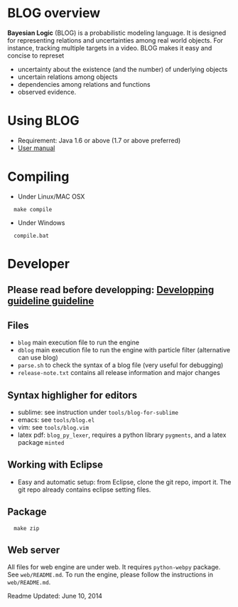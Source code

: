 # BLOG overview
**Bayesian Logic** (BLOG) is a probabilistic modeling language. 
It is designed for representing relations and uncertainties among 
real world objects. For instance, tracking multiple targets in a 
video. BLOG makes it easy and concise to represet 
- uncertainty about the existence (and the number) of underlying objects
- uncertain relations among objects
- dependencies among relations and functions 
- observed evidence.

# Using BLOG
- Requirement: Java 1.6 or above (1.7 or above preferred)
- [User manual](docs/manual.md)

# Compiling
- Under Linux/MAC OSX
```
  make compile
```
- Under Windows
```
  compile.bat
```

# Developer
## Please read before developping: [Developping guideline guideline](docs/develop-guide.md)

## Files
- `blog` main execution file to run the engine
- `dblog` main execution file to run the engine with particle filter (alternative can use blog)
- `parse.sh` to check the syntax of a blog file (very useful for debugging)
- `release-note.txt` contains all release information and major changes 

## Syntax highligher for editors
- sublime: see instruction under `tools/blog-for-sublime` 
- emacs: see `tools/blog.el`
- vim: see `tools/blog.vim`
- latex pdf: `blog_py_lexer`, requires a python library `pygments`, and a latex package `minted`

## Working with Eclipse
- Easy and automatic setup: from Eclipse, clone the git repo, import it. The git repo already contains eclipse setting files. 

## Package
```
  make zip
```

## Web server
All files for web engine are under web. It requires `python-webpy` package. See `web/README.md`. 
To run the engine, please follow the instructions in `web/README.md`.

Readme Updated: June 10, 2014
